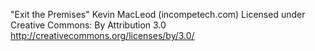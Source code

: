 "Exit the Premises"
Kevin MacLeod (incompetech.com)
Licensed under Creative Commons: By Attribution 3.0
http://creativecommons.org/licenses/by/3.0/

